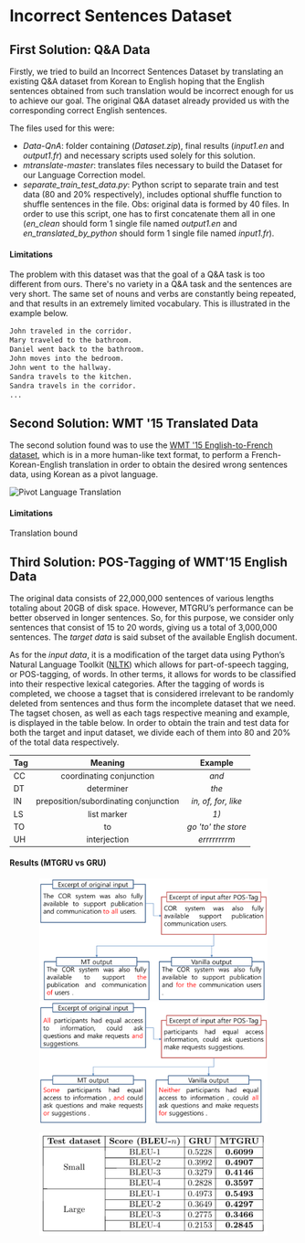 
# Incorrect Sentences Dataset

## First Solution: Q&A Data
Firstly, we tried to build an Incorrect Sentences Dataset by translating an existing Q&A dataset from Korean to English hoping that the English sentences obtained from such translation would be incorrect enough for us to achieve our goal. The original Q&A dataset already provided us with the corresponding correct English sentences.

The files used for this were:
* *Data-QnA*: folder containing (*Dataset.zip*), final results (*input1.en* and *output1.fr*) and necessary scripts used solely for this solution.
* *mtranslate-master*: translates files necessary to build the Dataset for our Language Correction model.
* *separate_train_test_data.py*: Python script to separate train and test data (80 and 20% respectively), includes optional shuffle function to shuffle sentences in the file. Obs: original data is formed by 40 files. In order to use this script, one has to first concatenate them all in one (*en_clean* should form 1 single file named *output1.en* and *en_translated_by_python* should form 1 single file named *input1.fr*).


#### Limitations
The problem with this dataset was that the goal of a Q&A task is too different from ours. There's no variety in a Q&A task and the sentences are very short. The same set of nouns and verbs are constantly being repeated, and that results in an extremely limited vocabulary. This is illustrated in the example below.

```
John traveled in the corridor.
Mary traveled to the bathroom.
Daniel went back to the bathroom.
John moves into the bedroom.
John went to the hallway.
Sandra travels to the kitchen.
Sandra travels in the corridor.
...
```

## Second Solution: WMT '15 Translated Data
The second solution found was to use the [WMT '15 English-to-French dataset](http://www.statmt.org/wmt15/translation-task.html), which is in a more human-like text format, to perform a French-Korean-English translation in order to obtain the desired wrong sentences data, using Korean as a pivot language.

![Pivot Language Translation](https://github.com/gcunhase/LanguageCorrection/blob/master/images/translationPivotLanguage.png "Pivot Language Translation")


#### Limitations
Translation bound


## Third Solution: POS-Tagging of WMT'15 English Data
The original data consists of 22,000,000 sentences of various lengths totaling about 20GB of disk space. However, MTGRU’s performance can be better observed in longer sentences. So, for this purpose, we consider only sentences that consist of 15 to 20 words, giving us a total of 3,000,000 sentences. The *target data* is said subset of the available English document.

As for the *input data*, it is a modification of the target data using Python’s Natural Language Toolkit ([NLTK](http://www.nltk.org/)) which allows for part-of-speech tagging, or POS-tagging, of words. In other terms, it allows for words to be classified into their respective lexical categories. After the tagging of words is completed, we choose a tagset that is considered irrelevant to be randomly deleted from sentences and thus form the incomplete dataset that we need. The tagset chosen, as well as each tags respective meaning and example, is displayed in the table below. In order to obtain the train and test data for both the target and input dataset, we divide each of them into 80 and 20% of the total data respectively.

<center>

| Tag | Meaning                               | Example             |
| --- |:-------------------------------------:|:-------------------:|
| CC  | coordinating conjunction              | *and*               |
| DT  | determiner                            | *the*               |
| IN  | preposition/subordinating conjunction | *in, of, for, like* |
| LS  | list marker                           | *1)*                |
| TO  | to	                                  | *go 'to' the store* |
| UH  | interjection                          | *errrrrrrrm*        |

</center>

#### Results (MTGRU vs GRU)
<p align="center">
  <img src="https://github.com/gcunhase/SentenceCorrection/blob/master/images/dataset3_ex1.png" width="400" alt="Example 1"/>
  <img src="https://github.com/gcunhase/SentenceCorrection/blob/master/images/dataset3_ex2.png" width="400" alt="Example 2"/>
</p>

<p align="center">
<img src="https://github.com/gcunhase/SentenceCorrection/blob/master/images/mtgru%20vs%20gru%20-%20bleu%20table%20-%20iconip17.png" width="400" alt="BLEU Table">
</p>
